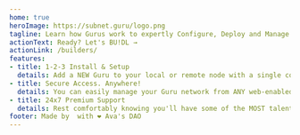 ```yaml
---
home: true
heroImage: https://subnet.guru/logo.png
tagline: Learn how Gurus work to expertly Configure, Deploy and Manage your Subnets.
actionText: Ready? Let's BU!DL →
actionLink: /builders/
features:
- title: 1-2-3 Install & Setup
  details: Add a NEW Guru to your local or remote node with a single command; and setup takes less than a minute.
- title: Secure Access. Anywhere!
  details: You can easily manage your Guru network from ANY web-enabled device using your secure Web3 login.
- title: 24x7 Premium Support
  details: Rest comfortably knowing you'll have some of the MOST talented Subnet developers at your service.
footer: Made by  with ❤️ Ava's DAO
---
```

